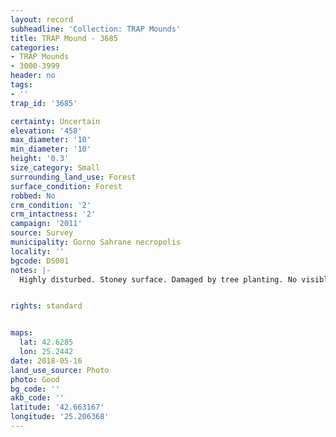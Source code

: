 ```yaml
---
layout: record
subheadline: 'Collection: TRAP Mounds'
title: TRAP Mound - 3685
categories:
- TRAP Mounds
- 3000-3999
header: no
tags:
- ''
trap_id: '3685'

certainty: Uncertain
elevation: '458'
max_diameter: '10'
min_diameter: '10'
height: '0.3'
size_category: Small
surrounding_land_use: Forest
surface_condition: Forest
robbed: No
crm_condition: '2'
crm_intactness: '2'
campaign: '2011'
source: Survey
municipality: Gorno Sahrane necropolis
locality: ''
bgcode: DS001
notes: |-
  Highly disturbed. Stoney surface. Damaged by tree planting. No visible robbers trenches.


rights: standard


maps:
  lat: 42.6285
  lon: 25.2442
date: 2018-05-16
land_use_source: Photo
photo: Good
bg_code: ''
akb_code: ''
latitude: '42.663167'
longitude: '25.206368'
---
```

